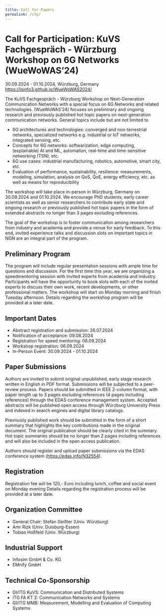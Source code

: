 ```yaml
---
title: Call for Papers
permalink: /cfp/
---
```


# Call for Participation: KuVS Fachgespräch - Würzburg Workshop on 6G Networks (WueWoWAS’24) #

30.09.2024 - 01.10.2024, Würzburg, Germany
https://lsinfo3.github.io/WueWoWAS2024/


The KuVS Fachgespräch - Würzburg Workshop on Next-Generation Communication Networks with a special focus on 6G Networks and related technologies. (WueWoWAS’24) focuses on preliminary and ongoing research and previously published hot topic papers on next-generation communication networks. General topics include but are not limited to

* 6G architectures and technologies: converged and non-terrestrial networks, specialized networks e.g. industrial or IoT networks, integrated sensing, etc. 
* Concepts for 6G networks: softwarization, edge computing, (explainable) AI and ML, automation, real-time and time-sensitive networking (TSN), etc.
* 6G use cases: industrial manufacturing, robotics, automotive, smart city, etc.
* Evaluation of performance, sustainability, resilience: measurements, modeling, simulation, analysis on QoS, QoE, energy efficiency, etc. as well as means for reproducibility

The workshop will take place in-person in Würzburg, Germany on 30.09.2024 and 01.10.2024. We encourage PhD students, early career scientists as well as senior researchers to contribute early state and ongoing research or previously published hot topic papers in the form of extended abstracts no longer than 3 pages excluding references.

The goal of the workshop is to foster communication among researchers from industry and academia and provide a venue for early feedback. To this end, invited experience talks and discussion slots on important topics in NGN are an integral part of the program.

## Preliminary Program ##

The program will include regular presentation sessions with ample time for questions and discussion. For the first time this year, we are organizing a speedmentoring session with invited experts from academia and industry. Participants will have the opportunity to book slots with each of the invited experts to discuss their own work, recent developments, or other professional matters.
The workshop will start on Monday morning and finish Tuesday afternoon.
Details regarding the workshop program will be provided at a later date.

## Important Dates ##

* Abstract registration and submission: 26.07.2024
* Notification of acceptance: 09.08.2024
* Registration for speed mentoring: 06.09.2024
* Workshop registration: 06.09.2024
* In-Person Event: 30.09.2024 - 01.10.2024

## Paper Submissions ##

Authors are invited to submit original unpublished, early stage research written in English in PDF format. Submissions will be subjected to a peer-review process. Papers should be submitted in IEEE 2-column format, with paper length up to 3 pages excluding references (4 pages including references) through the EDAS conference management system. Accepted abstracts will be published open access through Würzburg University Press and indexed in search engines and digital library catalogs.

Previously published work should be submitted in the form of a short summary that highlights the key contributions made in the original document. The original publication should be clearly cited in the summary. Hot topic summaries should be no longer than 2 pages including references and will also be included in the open access publication.

Authors should register and upload paper submissions via the EDAS conference system (https://edas.info/N32554).

## Registration ##

Registration fee will be 120,- Euro including lunch, coffee and social event on Monday evening
Details regarding the registration process will be provided at a later date.

## Organization Committee ##

* General Chair: Stefan Geißler (Univ. Würzburg)
* Amr Rizk (Univ. Duisburg-Essen)
* Tobias Hoßfeld (Univ. Würzburg)

## Industrial Support ##

* Infosim GmbH & Co. KG
* EMnify GmbH

## Technical Co-Sponsorship ##

* GI/ITG KuVS: Communication and Distributed Systems
* ITG FA KT 2: Communication Networks and Systems
* GI/ITG MMB: Measurement, Modelling and Evaluation of Computing Systems

